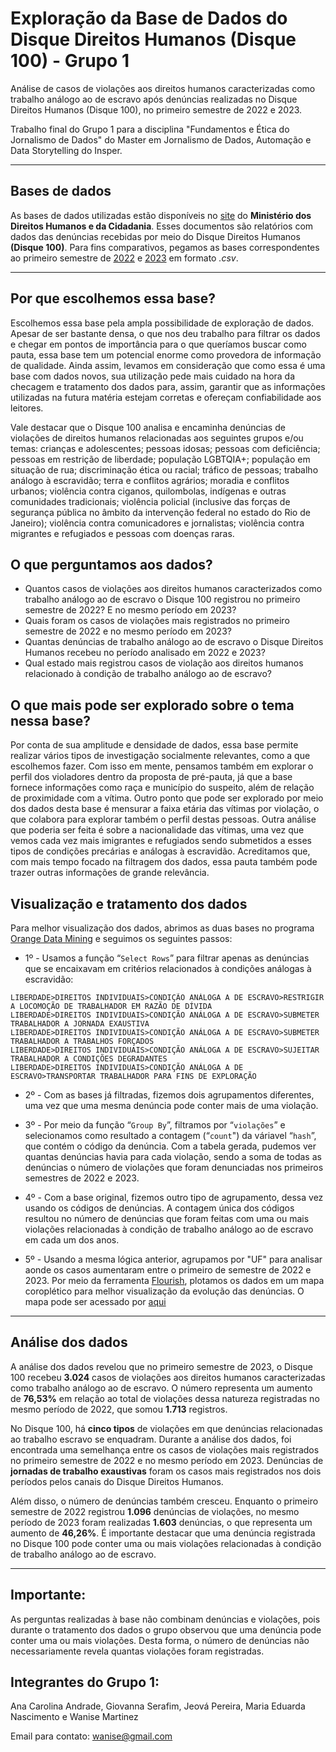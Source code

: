 # Exploração da Base de Dados do Disque Direitos Humanos (Disque 100) - Grupo 1

Análise de casos de violações aos direitos humanos caracterizadas como trabalho análogo ao de escravo após denúncias realizadas no Disque Direitos Humanos (Disque 100), no primeiro semestre de 2022 e 2023.

Trabalho final do Grupo 1 para a disciplina "Fundamentos e Ética do Jornalismo de Dados" do Master em Jornalismo de Dados, Automação e Data Storytelling do Insper.

<hr>

## **Bases de dados**

As bases de dados utilizadas estão disponíveis no [site](https://www.gov.br/mdh/pt-br/acesso-a-informacao/dados-abertos/disque100) do **Ministério dos Direitos Humanos e da Cidadania**. Esses documentos são relatórios com dados das denúncias recebidas por meio do Disque Direitos Humanos **(Disque 100)**. Para fins comparativos, pegamos as bases correspondentes ao primeiro semestre de [2022](https://www.gov.br/mdh/pt-br/acesso-a-informacao/dados-abertos/disque100/primeiro-semestre-de-2022) e [2023](https://www.gov.br/mdh/pt-br/acesso-a-informacao/dados-abertos/disque100/copy2_of_primeiro-semestre-de-2022) em formato _.csv_.

<hr>

## **Por que escolhemos essa base?**

Escolhemos essa base pela ampla possibilidade de exploração de dados. Apesar de ser bastante densa, o que nos deu trabalho para filtrar os dados e chegar em pontos de importância para o que queríamos buscar como pauta, essa base tem um potencial enorme como provedora de informação de qualidade. Ainda assim, levamos em consideração que como essa é uma base com dados novos, sua utilização pede mais cuidado na hora da checagem e tratamento dos dados para, assim, garantir que as informações utilizadas na futura matéria estejam corretas e ofereçam confiabilidade aos leitores.

Vale destacar que o Disque 100 analisa e encaminha denúncias de violações de direitos humanos relacionadas aos seguintes grupos e/ou temas: crianças e adolescentes; pessoas idosas; pessoas com deficiência; pessoas em restrição de liberdade; população LGBTQIA+; população em situação de rua; discriminação ética ou racial; tráfico de pessoas; trabalho análogo à escravidão; terra e conflitos agrários; moradia e conflitos urbanos; violência contra ciganos, quilombolas, indígenas e outras comunidades tradicionais; violência policial (inclusive das forças de segurança pública no âmbito da intervenção federal no estado do Rio de Janeiro); violência contra comunicadores e jornalistas; violência contra migrantes e refugiados e pessoas com doenças raras.

## **O que perguntamos aos dados?** 

+ Quantos casos de violações aos direitos humanos caracterizados como trabalho análogo ao de escravo o Disque 100 registrou no primeiro semestre de 2022? E no mesmo período em 2023?
+ Quais foram os casos de violações mais registrados no primeiro semestre de 2022 e no mesmo período em 2023? 
+ Quantas denúncias de trabalho análogo ao de escravo o Disque Direitos Humanos recebeu no período analisado em 2022 e 2023?
+ Qual estado mais registrou casos de violação aos direitos humanos relacionado à condição de trabalho análogo ao de escravo?

## **O que mais pode ser explorado sobre o tema nessa base?**

Por conta de sua amplitude e densidade de dados, essa base permite realizar vários tipos de investigação socialmente relevantes, como a que escolhemos fazer. Com isso em mente, pensamos também em explorar o perfil dos violadores dentro da proposta de pré-pauta, já que a base fornece informações como raça e município do suspeito, além de relação de proximidade com a vítima. Outro ponto que pode ser explorado por meio dos dados desta base é mensurar a faixa etária das vítimas por violação, o que colabora para explorar também o perfil destas pessoas. Outra análise que poderia ser feita é sobre a nacionalidade das vítimas, uma vez que vemos cada vez mais imigrantes e refugiados sendo submetidos a esses tipos de condições precárias e análogas à escravidão. Acreditamos que, com mais tempo focado na filtragem dos dados, essa pauta também pode trazer outras informações de grande relevância.

## **Visualização e tratamento dos dados**

Para melhor visualização dos dados, abrimos as duas bases no programa [Orange Data Mining](https://orangedatamining.com/) e seguimos os seguintes passos:

+ 1º - Usamos a função “`Select Rows`” para filtrar apenas as denúncias que se encaixavam em critérios relacionados à condições análogas à escravidão:

```
LIBERDADE>DIREITOS INDIVIDUAIS>CONDIÇÃO ANÁLOGA A DE ESCRAVO>RESTRIGIR A LOCOMOÇÃO DE TRABALHADOR EM RAZÃO DE DÍVIDA
LIBERDADE>DIREITOS INDIVIDUAIS>CONDIÇÃO ANÁLOGA A DE ESCRAVO>SUBMETER TRABALHADOR A JORNADA EXAUSTIVA
LIBERDADE>DIREITOS INDIVIDUAIS>CONDIÇÃO ANÁLOGA A DE ESCRAVO>SUBMETER TRABALHADOR A TRABALHOS FORÇADOS
LIBERDADE>DIREITOS INDIVIDUAIS>CONDIÇÃO ANÁLOGA A DE ESCRAVO>SUJEITAR TRABALHADOR A CONDIÇÕES DEGRADANTES
LIBERDADE>DIREITOS INDIVIDUAIS>CONDIÇÃO ANÁLOGA A DE ESCRAVO>TRANSPORTAR TRABALHADOR PARA FINS DE EXPLORAÇÃO  
```

+ 2º - Com as bases já filtradas, fizemos dois agrupamentos diferentes, uma vez que uma mesma denúncia pode conter mais de uma violação. 

+ 3º - Por meio da função “`Group By`”, filtramos por “`violações`” e selecionamos como resultado a contagem (“`count`") da váriavel “`hash`”, que contém o código da denúncia. Com a tabela gerada, pudemos ver quantas denúncias havia para cada violação, sendo a soma de todas as denúncias o número de violações que foram denunciadas nos primeiros semestres de 2022 e 2023. 

+ 4º - Com a base original, fizemos outro tipo de agrupamento, dessa vez usando os códigos de denúncias. A contagem única dos códigos resultou no número de denúncias que foram feitas com uma ou mais violações relacionadas à condição de trabalho análogo ao de escravo em cada um dos anos.

+ 5º - Usando a mesma lógica anterior, agrupamos por "UF" para analisar aonde os casos aumentaram entre o primeiro de semestre de 2022 e 2023. Por meio da ferramenta [Flourish](https://flourish.studio/), plotamos os dados em um mapa coroplético para melhor visualização da evolução das denúncias. O mapa pode ser acessado por [aqui](https://public.flourish.studio/visualisation/15129320)

<hr>

## **Análise dos dados**

A análise dos dados revelou que no primeiro semestre de 2023, o Disque 100 recebeu **3.024** casos de violações aos direitos humanos caracterizadas como trabalho análogo ao de escravo. O número representa um aumento de **76,53%** em relação ao total de violações dessa natureza registradas no mesmo período de 2022, que somou **1.713** registros. 

No Disque 100, há **cinco tipos** de violações em que denúncias relacionadas ao trabalho escravo se enquadram. Durante a análise dos dados, foi encontrada uma semelhança entre os casos de violações mais registrados no primeiro semestre de 2022 e no mesmo período em 2023. Denúncias de **jornadas de trabalho exaustivas** foram os casos mais registrados nos dois períodos pelos canais do Disque Direitos Humanos.

Além disso, o número de denúncias também cresceu. Enquanto o primeiro semestre de 2022 registrou **1.096** denúncias de violações, no mesmo período de 2023 foram realizadas **1.603** denúncias, o que representa um aumento de **46,26%**. É importante destacar que uma denúncia registrada no Disque 100 pode conter uma ou mais violações relacionadas à condição de trabalho análogo ao de escravo.

<hr>

## **Importante:** 

As perguntas realizadas à base não combinam denúncias e violações, pois durante o tratamento dos dados o grupo observou que uma denúncia pode conter uma ou mais violações. Desta forma, o número de denúncias não necessariamente revela quantas violações foram registradas.

## **Integrantes do Grupo 1:**
Ana Carolina Andrade, Giovanna Serafim, Jeová Pereira, Maria Eduarda Nascimento e Wanise Martinez

Email para contato: wanise@gmail.com
